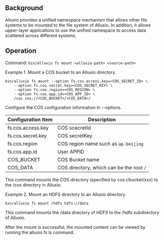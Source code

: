 ## Background

Alluxio provides a unified namespace mechanism that allows other file systems to be mounted to the file system of Alluxio.
In addition, it allows upper-layer applications to use the unified namespace to access data scattered across different systems.

## Operation

Command: `bin/alluxio fs mount <alluxio-path> <source-path>`

Example 1. Mount a COS bucket to an Alluxio directory.

```
bin/alluxio fs mount --option fs.cos.access.key=<COS_SECRET_ID> \
    --option fs.cos.secret.key=<COS_SECRET_KEY> \
    --option fs.cos.region=<COS_REGION> \
    --option fs.cos.app.id=<COS_APP_ID> \
    /cos cos://<COS_BUCKET>/<COS_DATA>/
```

Configure the COS configuration information in --options.

| Configuration Item          | Description                                   |
| ----------------- | -------------------------------------- |
| fs.cos.access.key | COS scecretId                         |
| fs.cos.secret.key | COS secretKey                         |
| fs.cos.region     | COS region name such as ```ap-beijing``` |
| fs.cos.app.id     | User APPID                              |
| COS_BUCKET        | COS Bucket name                         |
| COS_DATA          | COS directory, which can be the root ```/```         |

This command mounts the COS directory (specified by cos://bucket/xxx) to the /cos directory in Alluxio. 

Example 2. Mount an HDFS directory to an Alluxio directory.

`bin/alluxio fs mount /hdfs hdfs://data`

This command mounts the /data directory of HDFS to the /hdfs subdirectory of Alluxio.

After the mount is successful, the mounted content can be viewed by running the alluxio fs ls command.

